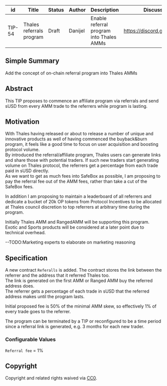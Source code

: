 | id | Title | Status | Author | Description | Discussions to | Created |
| ----------- | ----------- | ----------- | ----------- | ----------- | ----------- | ----------- |
| TIP-54 |  Thales referrals program | Draft | Danijel | Enable referral program into Thales AMMs | https://discord.gg/rPpPcMXSeU | 2022-05-26


## Simple Summary
Add the concept of on-chain referral program into Thales AMMs

## Abstract
This TIP proposes to commence an affiliate program via referrals and send sUSD from every AMM trade to the referrers while program is lasting.

## Motivation
With Thales having released or about to release a number of unique and innovative products as well of having commenced the buyback&burn program, it feels like a good time to focus on user acquisition and boosting protocol volume.  
By introduced the referral/affiliate program, Thales users can generate links and share those with potential traders. If such new traders start generating volume on Thales protocol, the referrers get a percentage from each trade paid in sUSD directly.  
As we want to get as much fees into SafeBox as possible, I am proposing to pay the referral fee out of the AMM fees, rather than take a cut of the SafeBox fees.    

In addition I am proposing to maintain a leaderboard of all referrers and dedicate a bucket of 20k OP tokens from Protocol Incentives to be allocated at Thales council discretion to top referrers at arbitrary time during the program.  

Initially Thales AMM and RangedAMM will be supporting this program. Exotic and Sports products will be considered at a later point due to technical overhead.      

--TODO:Marketing experts to elaborate on marketing reasoning 

## Specification
A new contract `Referalls` is added. The contract stores the link between the referrer and the address that it referred Thales too.  
The link is generated on the first AMM or Ranged AMM buy the referred address does.  
The referrer gets a percentage of each trade in sUSD that the referred address makes until the program lasts.  

Initial proposed fee is 50% of the minimal AMM skew, so effectively 1% of every trade goes to the referrer.  

The program can be terminated by a TIP or reconfigured to be a time period since a referral link is generated, e.g. 3 months for each new trader.  

### Configurable Values

`Referral fee` = 1% 


## Copyright
Copyright and related rights waived via [CC0](https://creativecommons.org/publicdomain/zero/1.0/).

